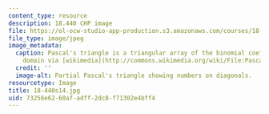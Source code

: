 ```yaml
---
content_type: resource
description: 18.440 CHP image
file: https://ol-ocw-studio-app-production.s3.amazonaws.com/courses/18-440-probability-and-random-variables-spring-2014/73256e6260afadff2dc8f71302e4bff4_18-440s14.jpg
file_type: image/jpeg
image_metadata:
  caption: Pascal's triangle is a triangular array of the binomial coefficients. (Public
    domain via [wikimedia](http://commons.wikimedia.org/wiki/File:Pascal2.png) commons.)
  credit: ''
  image-alt: Partial Pascal's triangle showing numbers on diagonals.
resourcetype: Image
title: 18-440s14.jpg
uid: 73256e62-60af-adff-2dc8-f71302e4bff4
---
```

